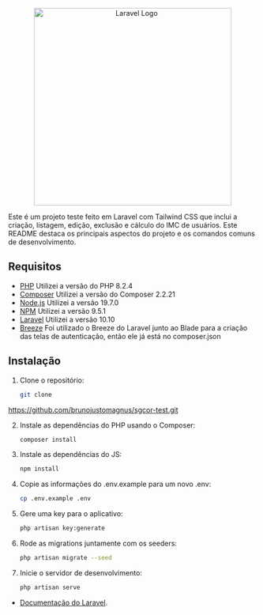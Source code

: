 <p align="center"><a href="https://laravel.com" target="_blank"><img src="https://raw.githubusercontent.com/laravel/art/master/logo-lockup/5%20SVG/2%20CMYK/1%20Full%20Color/laravel-logolockup-cmyk-red.svg" width="400" alt="Laravel Logo"></a></p>

Este é um projeto teste feito em Laravel com Tailwind CSS que inclui a criação, listagem, edição, exclusão e cálculo do IMC de usuários. Este README destaca os principais aspectos do projeto e os comandos comuns de desenvolvimento.

## Requisitos

- [PHP](https://www.php.net/) Utilizei a versão do PHP 8.2.4 
- [Composer](https://getcomposer.org/) Utilizei a versão do Composer 2.2.21
- [Node.js](https://nodejs.org/) Utilizei a versão 19.7.0
- [NPM](https://www.npmjs.com/) Utilizei a versão 9.5.1
- [Laravel](https://laravel.com/docs/10.x) Utilizei a versão 10.10
- [Breeze](https://laravel.com/docs/10.x/starter-kits#breeze-and-blade) Foi utilizado o Breeze do Laravel junto ao Blade para a criação das telas de autenticação, então ele já está no composer.json

## Instalação

1. Clone o repositório:

   ```bash
   git clone
https://github.com/brunojustomagnus/sgcor-test.git

2. Instale as dependências do PHP usando o Composer:
   ```bash
   composer install

3. Instale as dependências do JS:
   ```bash
   npm install

4. Copie as informações do .env.example para um novo .env:
   ```bash
   cp .env.example .env

5. Gere uma key para o aplicativo:
   ```bash
   php artisan key:generate

6. Rode as migrations juntamente com os seeders:
   ```bash
   php artisan migrate --seed

7. Inicie o servidor de desenvolvimento:
   ```bash
   php artisan serve

- [Documentação do Laravel](https://laravel.com/docs/10.x).
